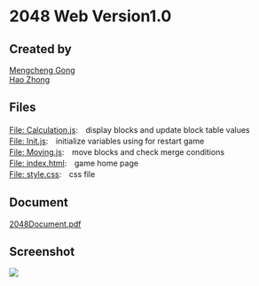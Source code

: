 # 2048 Web Version1.0

## Created by
[Mengcheng Gong](https://github.com/gmc2777522)</br>
[Hao Zhong](https://github.com/LeoZ123)</br>

## Files
[File: Calculation.js](https://github.com/gmc2777522/2048/blob/master/Dev/Calculation.js):　display blocks and update block table values</br>
[File: Init.js](https://github.com/gmc2777522/2048/blob/master/Dev/Init.js):　initialize variables using for restart game</br>
[File: Moving.js](https://github.com/gmc2777522/2048/blob/master/Dev/Moving.js):　move blocks and check merge conditions</br>
[File: index.html](https://github.com/gmc2777522/2048/blob/master/Dev/index.html):　game home page</br>
[File: style.css](https://github.com/gmc2777522/2048/blob/master/Dev/style.css):　css file</br>

## Document
[2048Document.pdf](https://github.com/gmc2777522/2048/blob/master/2048Document.pdf)</br>

## Screenshot
<img src="https://github.com/gmc2777522/2048/blob/master/main_page.png">

